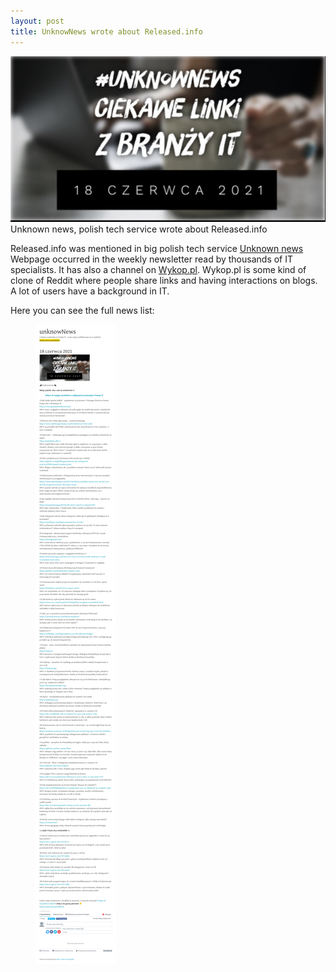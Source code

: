 ```yaml
---
layout: post
title: UnknowNews wrote about Released.info
---
```

<div class="row">
    <div class="col-sm-2">
        <img src="/images/unknown_news_logo.png" alt="unknown news logo"/>
    </div>
    <div class="col-sm-10">
        Unknown news, polish tech service wrote about Released.info
    </div>
</div>

Released.info was mentioned in big polish tech service [Unknown news](https://news.mrugalski.pl/post/654320117791014912/18-czerwca-2021)
Webpage occurred in the weekly newsletter read by thousands of IT specialists. 
It has also a channel on [Wykop.pl](https://www.wykop.pl/wpis/58412067/unknownews-nadszedl-piatek-wiec-czas-na-nowe-zesta/). Wykop.pl is some kind of clone of Reddit where people share links and having interactions on blogs. A lot of users have a background in IT. 

Here you can see the full news list:
 <figure>
  <img src="/images/unknown_news.png" alt="unknown news logo"/>
</figure>
